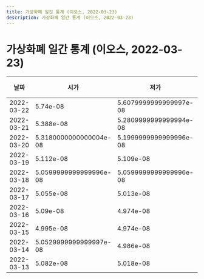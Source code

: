 ```yaml
---
title: 가상화폐 일간 통계 (이오스, 2022-03-23)
description: 가상화폐 일간 통계 (이오스, 2022-03-23)
---
```


가상화폐 일간 통계 (이오스, 2022-03-23)
===

|날짜|시가|저가|고가|종가|비고|
|--|--|--|--|--|--|
|2022-03-22|5.74e-08|5.6079999999999997e-08|6.056000000000001e-08|6.056000000000001e-08|    |
|2022-03-21|5.388e-08|5.2809999999999994e-08|5.937e-08|5.724e-08|    |
|2022-03-20|5.3180000000000004e-08|5.1999999999999996e-08|5.376e-08|5.3609999999999995e-08|    |
|2022-03-19|5.112e-08|5.109e-08|5.24e-08|5.24e-08|    |
|2022-03-18|5.0599999999999996e-08|5.0599999999999996e-08|5.1190000000000004e-08|5.108e-08|    |
|2022-03-17|5.055e-08|5.013e-08|5.128e-08|5.128e-08|    |
|2022-03-16|5.09e-08|4.974e-08|5.1050000000000004e-08|5.055e-08|    |
|2022-03-15|4.995e-08|4.974e-08|5.1050000000000004e-08|5.029e-08|    |
|2022-03-14|5.0529999999999997e-08|4.986e-08|5.0529999999999997e-08|4.986e-08|    |
|2022-03-13|5.082e-08|5.018e-08|5.0840000000000004e-08|5.018e-08|    |

